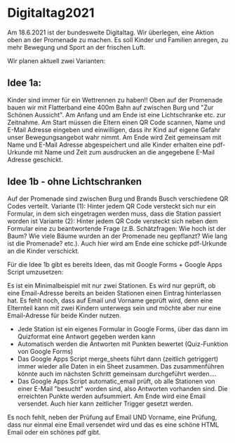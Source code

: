 # Digitaltag2021

Am 18.6.2021 ist der bundesweite Digitaltag. Wir überlegen, eine Aktion oben an der Promenade zu machen. Es soll Kinder und Familien anregen, zu mehr Bewegung und Sport an der frischen Luft. 

Wir planen aktuell zwei Varianten:

## Idee 1a:
Kinder sind immer für ein Wettrennen zu haben!! 
Oben auf der Promenade bauen wir mit Flatterband eine 400m Bahn auf zwischen Burg und "Zur Schönen Aussicht". Am Anfang und am Ende ist eine Lichtschranke etc. zur Zeitnahme. Am Start müssen die Eltern einen QR Code scannen, Name und E-Mail Adresse eingeben und einwilligen, dass ihr Kind auf eigene Gefahr unser Bewegungsangebot wahr nimmt. Am Ende wird Zeit gemeinsam mit Name und E-Mail Adresse abgespeichert und alle Kinder erhalten eine pdf-Urkunde mit Name und Zeit zum ausdrucken an die angegebene E-Mail Adresse geschickt. 

## Idee 1b - ohne Lichtschranken
Auf der Promenade sind zwischen Burg und Brands Busch verschiedene QR Codes verteilt. 
Variante (1): Hinter jedem QR Code versteckt sich nur ein Formular, in dem sich eingetragen werden muss, dass die Station passiert worden ist
Variante (2): Hinter jedem QR Code versteckt sich neben dem Formular eine zu beantwortende Frage (z.B. Schätzfragen: Wie hoch ist der Baum? Wie viele Bäume wurden an der Promenade neu gepflanzt? Wie lang ist die Promenade? etc.). Auch hier wird am Ende eine schicke pdf-Urkunde an die Kinder verschickt.

Für die Idee 1b gibt es bereits Ideen, das mit Google Forms + Google Apps Script umzusetzen:

Es ist ein Minimalbeispiel mit nur zwei Stationen. Es wird nur geprüft, ob eine Email-Adresse bereits an beiden Stationen einen Eintrag hinterlassen hat. Es fehlt noch, dass auf Email und Vorname geprüft wird, denn eine Elternteil kann mit zwei Kindern unterwegs sein und möchte aber nur eine Email-Adresse für beide Kinder nutzen.

- Jede Station ist ein eigenes Formular in Google Forms, über das dann im Quizformat eine Antwort gegeben werden kann
- Automatisch werden die Antworten mit Punkten bewertet (Quiz-Funktion von Google Forms)
- Das Google Apps Script merge_sheets führt dann (zeitlich getriggert) immer wieder alle Daten in ein Sheet zusammen. Das zusammenführen könnte auch im nächsten Schritt gemeinsam durchgeführt werden....
- Das Google Apps Script automatic_email prüft, ob alle Stationen von einer E-Mail "besucht" worden sind, also Antworten vorhanden sind. Die erreichten Punkte werden aufsummiert. Am Ende wird eine Email versendet. Auch hier kann zeitlicher Trigger gesetzt werden. 

Es noch fehlt, neben der Prüfung auf Email UND Vorname, eine Prüfung, dass nur einmal eine Email versendet wird und das es eine schöne HTML Email oder ein schönes pdf gibt.
